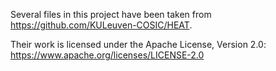 Several files in this project have been taken from https://github.com/KULeuven-COSIC/HEAT. 

Their work is licensed under the Apache License, Version 2.0: https://www.apache.org/licenses/LICENSE-2.0
